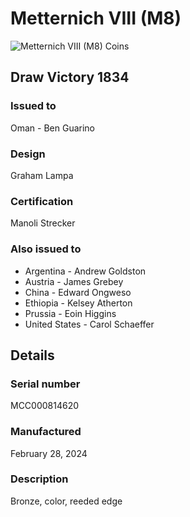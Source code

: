 
# Metternich VIII (M8)

![Metternich VIII (M8) Coins](m8-coins.jpg)

## Draw Victory 1834

### Issued to

Oman - Ben Guarino

### Design

Graham Lampa

### Certification

Manoli Strecker

### Also issued to

* Argentina - Andrew Goldston
* Austria - James Grebey
* China - Edward Ongweso
* Ethiopia - Kelsey Atherton
* Prussia - Eoin Higgins
* United States - Carol Schaeffer

## Details

### Serial number

MCC000814620

### Manufactured
February 28, 2024

### Description

Bronze, color, reeded edge
